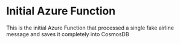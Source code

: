# Initial Azure Function

This is the initial Azure Function that processed a single fake airline message and saves it completely into CosmosDB